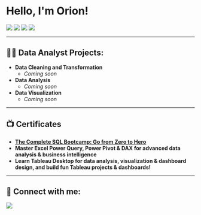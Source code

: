 <h1>Hello, I'm Orion!</h1>

<p>
  <img src="https://img.shields.io/badge/Excel-217346?style=for-the-badge&logo=microsoft-excel&logoColor=white" />
  <img src="https://img.shields.io/badge/SQL-4479A1?style=for-the-badge&logo=mysql&logoColor=white" />
  <img src="https://img.shields.io/badge/R-276DC3?style=for-the-badge&logo=r&logoColor=white" />
  <img src="https://img.shields.io/badge/Tableau-E97627?style=for-the-badge&logo=tableau&logoColor=white" />
</p>

---

<h2>👨‍💻 Data Analyst Projects:</h2>

- <b>Data Cleaning and Transformation</b>  
   - *Coming soon*
- <b>Data Analysis</b>  
   - *Coming soon*
- <b>Data Visualization</b>  
   - *Coming soon*

---

<h2>📺 Certificates</h2>

<ul>
  <li><b><a href="https://www.udemy.com/certificate/UC-daebe878-aadc-4243-988b-ad48e93e7454/" target="_blank">
    The Complete SQL Bootcamp: Go from Zero to Hero
  </a></b></li>
  <li><b>Master Excel Power Query, Power Pivot & DAX for advanced data analysis & business intelligence </b></li>
  <li><b>Learn Tableau Desktop for data analysis, visualization & dashboard design, and build fun Tableau projects & dashboards! </b></li>
</ul>

---

<h2>🤳 Connect with me:</h2>

<p>
  <a href="https://linkedin.com/in/orion-t" target="_blank">
    <img src="https://img.shields.io/badge/LinkedIn-0A66C2?style=for-the-badge&logo=linkedin&logoColor=white" />
  </a>
</p>

